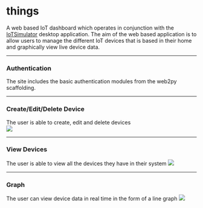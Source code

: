 # things
A web based IoT dashboard which operates in conjunction with the [IoTSimulator](https://github.com/uche1/IoTSimulator) desktop application. The aim of the web based application is to allow users to manage the different IoT devices that is based in their home and graphically view live device data.

<hr>

### Authentication
The site includes the basic authentication modules from the web2py scaffolding.

<hr>

### Create/Edit/Delete Device
The user is able to create, edit and delete devices<br>
<img src="http://i.imgur.com/obyF73K.png">

<hr>

### View Devices
The user is able to view all the devices they have in their system
<img src="http://i.imgur.com/KiqrPqF.png">

<hr>

### Graph
The user can view device data in real time in the form of a line graph
<img src="http://i.imgur.com/NtMGBqr.png">
